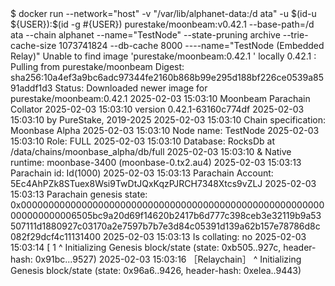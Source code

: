 <div id="termynal" data-termynal>
     <span data-ty="input"> $ docker run --network="host" -v "/var/lib/alphanet-data:/d ata" -u $(id-u ${USER}):$(id -g #{USER}) purestake/moonbeam:v0.42.1 --base-path=/d ata --chain alphanet --name="TestNode" --state-pruning archive --trie-cache-size 1073741824 --db-cache 8000 ----name="TestNode (Embedded Relay)"</span>
    <span data-ty>Unable to find image 'purestake/moonbeam:0.42.1 ' locally</span>
    <span data-ty>0.42.1 : Pulling from purestake/moonbeam</span>
    <span data-ty>Digest: sha256:10a4ef3a9bc6adc97344fe2160b868b99e295d188bf226ce0539a8591addf1d3</span>
    <span data-ty>Status: Downloaded newer image for purestake/moonbeam:0.42.1 </span>
    <span data-ty>2025-02-03 15:03:10 Moonbeam Parachain Collator</span>
    <span data-ty>2025-02-03 15:03:10 version 0.42.1-63160c774df</span>
    <span data-ty>2025-02-03 15:03:10 by PureStake, 2019-2025</span>
    <span data-ty>2025-02-03 15:03:10 Chain specification: Moonbase Alpha</span>
    <span data-ty>2025-02-03 15:03:10 Node name: TestNode</span>
    <span data-ty>2025-02-03 15:03:10 Role: FULL</span>
    <span data-ty>2025-02-03 15:03:10 Database: RocksDb at /data/chains/moonbase_alpha/db/full</span>
    <span data-ty>2025-02-03 15:03:10 & Native runtime: moonbase-3400 (moonbase-0.tx2.au4)</span>
    <span data-ty>2025-02-03 15:03:13 Parachain id: Id(1000)</span>
    <span data-ty>2025-02-03 15:03:13 Parachain Account: 5Ec4AhPZk8STuex8Wsi9TwDtJQxKqzPJRCH7348Xtcs9vZLJ</span>
    <span data-ty>2025-02-03 15:03:13 Parachain genesis state: 0x0000000000000000000000000000000000000000000000000000000000000000006505bc9a20d69f14620b2417b6d777c398ceb3e32119b9a53507111d1880927c03170a2e7597b7b7e3d84c05391d139a62b157e78786d8c082f29dcf4c11131400</span>
    <span data-ty>2025-02-03 15:03:13 Is collating: no</span>
    <span data-ty>2025-02-03 15:03:14 [ 1 ^ Initializing Genesis block/state (state: 0xb505..927c, header-hash: 0x91bc...9527)</span>
    <span data-ty>2025-02-03 15:03:16 ［Relaychain］ ^ Initializing Genesis block/state (state: 0x96a6..9426, header-hash: 0xelea..9443)</span>
</div>
